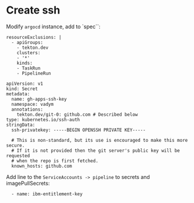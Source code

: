 # Create ssh

Modify `argocd` instance, add to `spec``:

```
resourceExclusions: |
  - apiGroups:
    - tekton.dev
    clusters:
    - '*'
    kinds:
    - TaskRun
    - PipelineRun
```

```
apiVersion: v1
kind: Secret
metadata:
  name: gh-apps-ssh-key
  namespace: vadym
  annotations:
    tekton.dev/git-0: github.com # Described below
type: kubernetes.io/ssh-auth
stringData:
  ssh-privatekey: -----BEGIN OPENSSH PRIVATE KEY-----

  # This is non-standard, but its use is encouraged to make this more secure.
  # If it is not provided then the git server's public key will be requested
  # when the repo is first fetched.
  known_hosts: github.com

```

Add line to the `ServiceAccounts -> pipeline` to secrets and imagePullSecrets:

```
  - name: ibm-entitlement-key
```
